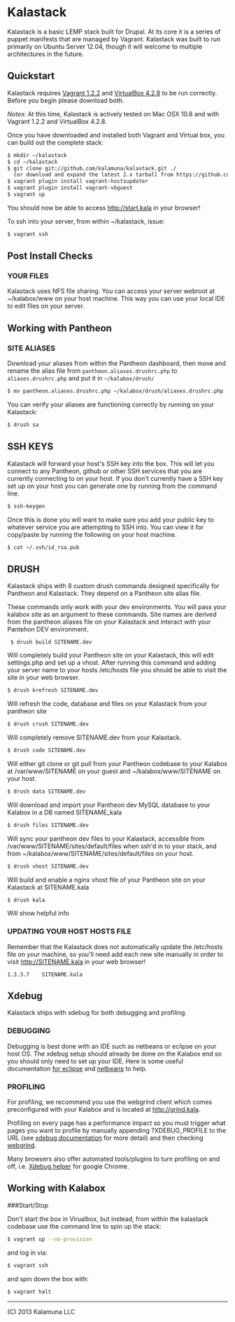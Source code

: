 Kalastack
=========================

Kalastack is a basic LEMP stack built for Drupal. At its core it is a series of puppet manifests that
are managed by Vagrant. Kalastack was built to run primarily on Ubuntu Server 12.04, though it will welcome to multiple architectures in the future.

## Quickstart

Kalastack requires [Vagrant 1.2.2](http://downloads.vagrantup.com/tags/v1.2.2) and [VirtualBox 4.2.8](http://download.virtualbox.org/virtualbox/4.2.8/) to be run correctly. Before you begin please download both.

*Notes:* At this time, Kalastack is actively tested on Mac OSX 10.8 and with Vagrant 1.2.2 and VirtualBox 4.2.8.

Once you have downloaded and installed both Vagrant and Virtual box,
you can build out the complete stack:

```bash
$ mkdir ~/kalastack
$ cd ~/kalastack
$ git clone git://github.com/kalamuna/kalastack.git ./
  (or download and expand the latest 2.x tarball from https://github.com/kalamuna/kalastack/tags)
$ vagrant plugin install vagrant-hostsupdater
$ vagrant plugin install vagrant-vbguest
$ vagrant up
```

You should now be able to access http://start.kala in your browser!

To ssh into your server, from within ~/kalastack, issue:
```bash
$ vagrant ssh
```
## Post Install Checks

### YOUR FILES

Kalastack uses NFS file sharing. You can access your server webroot at ~/kalabox/www on your host
machine. This way you can use your local IDE to edit files on your server.

## Working with Pantheon

### SITE ALIASES

Download your aliases from within the Pantheon dashboard, then move and rename the alias file from ```pantheon.aliases.drushrc.php``` to ```aliases.drushrc.php``` and put it in ```~/kalabox/drush/```
```bash
$ mv pantheon.aliases.drushrc.php ~/kalabox/drush/aliases.drushrc.php
```

You can verify your aliases are functioning correctly by running on your Kalastack:
```bash
$ drush sa
```


## SSH KEYS

Kalastack will forward your host's SSH key into the box. This will let you connect to any Pantheon, github or other SSH services that you are currently connecting to on your host.
If you don't currently have a SSH key set up on your host you can generate one by running from the command line.

```bash
$ ssh-keygen
```

Once this is done you will want to make sure you add your public key to whatever service you are attempting to SSH into.
You can view it for copy/paste by running the following on your host machine.

```bash
$ cat ~/.ssh/id_rsa.pub
```

## DRUSH

Kalastack ships with 8 custom drush commands designed specifically for Pantheon
and Kalastack. They depend on a Pantheon site alias file.

These commands only work with your dev environments. You will pass your kalabox site as an
argument to these commands. Site names are derived from the pantheon aliases file on your Kalastack and interact with your Pantehon DEV environment.

     $ drush build SITENAME.dev

Will completely build your Pantheon site on your Kalastack, this will
edit settings.php and set up a vhost. After running this command and
adding your server name to your hosts /etc/hosts file you should be
able to visit the site in your web browser.
```bash
$ drush krefresh SITENAME.dev
```
Will refresh the code, database and files on your Kalastack from your
pantheon site
```bash
$ drush crush SITENAME.dev
```
Will completely remove SITENAME.dev from your Kalastack.
```bash
$ drush code SITENAME.dev
```
Will either git clone or git pull from your Pantheon codebase to your
Kalabox at /var/www/SITENAME on your guest and ~/kalabox/www/SITENAME
on your host.
```bash
$ drush data SITENAME.dev
```
Will download and import your Pantheon dev MySQL database to your
Kalabox in a DB named SITENAME_kala
```bash
$ drush files SITENAME.dev
```
Will sync your pantheon dev files to your Kalastack, accessible from
/var/www/SITENAME/sites/default/files when ssh'd in to your stack, and from
~/kalabox/www/SITENAME/sites/default/files on your host.
```bash
$ drush vhost SITENAME.dev
```
Will build and enable a nginx vhost file of your Pantheon site on your
Kalastack at SITENAME.kala
```bash
$ drush kala
```
Will show helpful info

### UPDATING YOUR HOST HOSTS FILE

Remember that the Kalastack does not automatically update the /etc/hosts file on
your machine, so you'll need add each new site manually in order
to visit http://SITENAME.kala in your web browser!

    1.3.3.7    SITENAME.kala


## Xdebug

Kalastack ships with xdebug for both debugging and profiling.

### DEBUGGING

Debugging is best done with an IDE such as netbeans or eclipse on your host OS.
The xdebug setup should already be done on the Kalabox end so you should
only need to set up your IDE. Here is some useful documentation [for eclipse](
http://brianfisher.name/content/drupal-development-environment-os-x-mamp-pro-eclipse-xdebug-and-drush) and [netbeans](http://wiki.netbeans.org/HowToConfigureXDebug) to help.

### PROFILING

For profiling, we recommend you use the webgrind client which comes preconfigured
with your Kalabox and is located at http://grind.kala.

Profiling on every page has a performance impact so you must trigger what pages
you want to profile by manually appending ?XDEBUG_PROFILE to
the URL (see [xdebug documentation](http://xdebug.org/docs/profiler) for more detail) and then
checking [webgrind](http://grind.kala).

Many browsers also offer automated tools/plugins to turn profiling on and off, i.e. [Xdebug helper](https://chrome.google.com/webstore/detail/xdebug-helper/eadndfjplgieldjbigjakmdgkmoaaaoc) for google Chrome.


## Working with Kalabox

###Start/Stop

Don't start the box in Virualbox, but instead, from within the kalastack codebase use the command line to spin up the stack:
```bash
$ vagrant up --no-provision
```
and log in via:
```bash
$ vagrant ssh
```
and spin down the box with:
```bash
$ vagrant halt
```


-------------------------------------------------------------------------------------
(C) 2013 Kalamuna LLC
